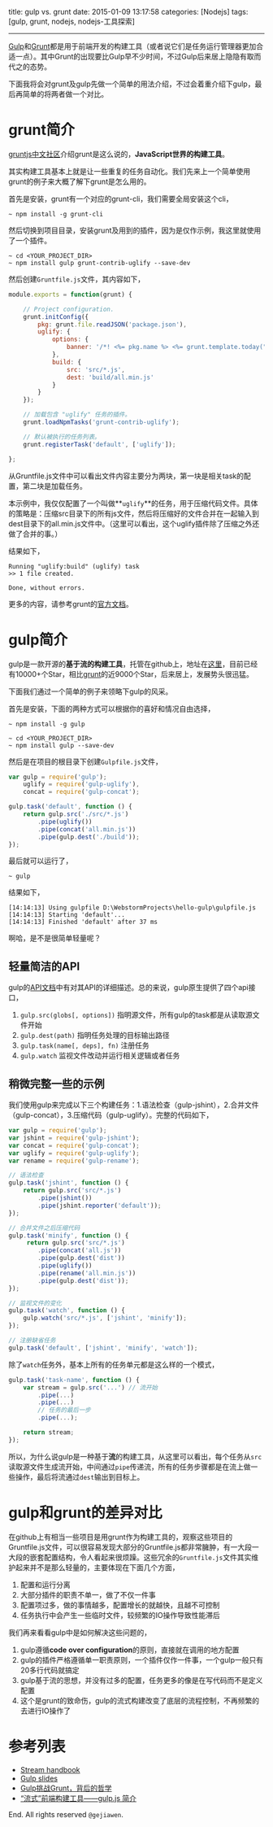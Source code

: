 title: gulp vs. grunt
date: 2015-01-09 13:17:58
categories: [Nodejs]
tags: [gulp, grunt, nodejs, nodejs-工具探索]

---

[Gulp](http://gulpjs.com/)和[Grunt](http://gruntjs.com/)都是用于前端开发的构建工具（或者说它们是任务运行管理器更加合适一点）。其中Grunt的出现要比Gulp早不少时间，不过Gulp后来居上隐隐有取而代之的态势。

下面我将会对grunt及gulp先做一个简单的用法介绍，不过会着重介绍下gulp，最后再简单的将两者做一个对比。

# grunt简介

[gruntjs中文社区](http://www.gruntjs.net/)介绍grunt是这么说的，**JavaScript世界的构建工具**。

其实构建工具基本上就是让一些重复的任务自动化。我们先来上一个简单使用grunt的例子来大概了解下grunt是怎么用的。

首先是安装，grunt有一个对应的grunt-cli，我们需要全局安装这个cli，

```shell
~ npm install -g grunt-cli
```

然后切换到项目目录，安装grunt及用到的插件，因为是仅作示例，我这里就使用了一个插件。

```shell
~ cd <YOUR_PROJECT_DIR>
~ npm install gulp grunt-contrib-uglify --save-dev
```

然后创建`Gruntfile.js`文件，其内容如下，

```javascript
module.exports = function(grunt) {

    // Project configuration.
    grunt.initConfig({
        pkg: grunt.file.readJSON('package.json'),
        uglify: {
            options: {
                banner: '/*! <%= pkg.name %> <%= grunt.template.today("yyyy-mm-dd") %> */\n'
            },
            build: {
                src: 'src/*.js',
                dest: 'build/all.min.js'
            }
        }
    });

    // 加载包含 "uglify" 任务的插件。
    grunt.loadNpmTasks('grunt-contrib-uglify');

    // 默认被执行的任务列表。
    grunt.registerTask('default', ['uglify']);

};
```

从Gruntfile.js文件中可以看出文件内容主要分为两块，第一块是相关task的配置，第二块是加载任务。

本示例中，我仅仅配置了一个叫做**`uglify`**的任务，用于压缩代码文件。具体的策略是：压缩src目录下的所有js文件，然后将压缩好的文件合并在一起输入到dest目录下的all.min.js文件中。（这里可以看出，这个uglify插件除了压缩之外还做了合并的事。）

结果如下，

```shell
Running "uglify:build" (uglify) task
>> 1 file created.

Done, without errors.
```

更多的内容，请参考grunt的[官方文档](http://gruntjs.com/getting-started)。


# gulp简介

gulp是一款开源的**基于流的构建工具**，托管在github上，地址在[这里](https://github.com/gulpjs/gulp)，目前已经有10000+个Star，相比[grunt](https://github.com/gruntjs/grunt)的近9000个Star，后来居上，发展势头很迅猛。

下面我们通过一个简单的例子来领略下gulp的风采。

首先是安装，下面的两种方式可以根据你的喜好和情况自由选择，

```shell
~ npm install -g gulp
```

```shell
~ cd <YOUR_PROJECT_DIR>
~ npm install gulp --save-dev
```

然后是在项目的根目录下创建`Gulpfile.js`文件，

```javascript
var gulp = require('gulp');
    uglify = require('gulp-uglify'),
    concat = require('gulp-concat');

gulp.task('default', function () {
    return gulp.src('./src/*.js')
        .pipe(uglify())
        .pipe(concat('all.min.js'))
        .pipe(gulp.dest('./build'));
});
```

最后就可以运行了，

```shell
~ gulp
```
结果如下，

```shell
[14:14:13] Using gulpfile D:\WebstormProjects\hello-gulp\gulpfile.js
[14:14:13] Starting 'default'...
[14:14:13] Finished 'default' after 37 ms
```

啊哈，是不是很简单轻量呢？

## 轻量简洁的API

gulp的[API文档](https://github.com/gulpjs/gulp/blob/master/docs/API.md)中有对其API的详细描述。总的来说，gulp原生提供了四个api接口，

1. `gulp.src(globs[, options])` 指明源文件，所有gulp的task都是从读取源文件开始
2. `gulp.dest(path)` 指明任务处理的目标输出路径
3. `gulp.task(name[, deps], fn)` 注册任务
4. `gulp.watch` 监视文件改动并运行相关逻辑或者任务

## 稍微完整一些的示例

我们使用gulp来完成以下三个构建任务：1.语法检查（gulp-jshint），2.合并文件（gulp-concat），3.压缩代码（gulp-uglify）。完整的代码如下，

```javascript
var gulp = require('gulp');
var jshint = require('gulp-jshint');
var concat = require('gulp-concat');
var uglify = require('gulp-uglify');
var rename = require('gulp-rename');

// 语法检查
gulp.task('jshint', function () {
    return gulp.src('src/*.js')
        .pipe(jshint())
        .pipe(jshint.reporter('default'));
});

// 合并文件之后压缩代码
gulp.task('minify', function () {
     return gulp.src('src/*.js')
        .pipe(concat('all.js'))
        .pipe(gulp.dest('dist'))
        .pipe(uglify())
        .pipe(rename('all.min.js'))
        .pipe(gulp.dest('dist'));
});

// 监视文件的变化
gulp.task('watch', function () {
    gulp.watch('src/*.js', ['jshint', 'minify']);
});

// 注册缺省任务
gulp.task('default', ['jshint', 'minify', 'watch']);
```

除了`watch`任务外，基本上所有的任务单元都是这么样的一个模式，

```javascript
gulp.task('task-name', function () {
    var stream = gulp.src('...') // 流开始
        .pipe(...)
        .pipe(...)
        // 任务的最后一步
        .pipe(...);

    return stream;
});
```

所以，为什么说gulp是一种基于**流**的构建工具，从这里可以看出，每个任务从`src`读取源文件生成流开始，中间通过`pipe`传递流，所有的任务步骤都是在流上做一些操作，最后将流通过`dest`输出到目标上。

# gulp和grunt的差异对比

在github上有相当一些项目是用grunt作为构建工具的，观察这些项目的Gruntfile.js文件，可以很容易发现大部分的Gruntfile.js都非常臃肿，有一大段一大段的嵌套配置结构，令人看起来很烦躁。这些冗余的`Gruntfile.js`文件其实维护起来并不是那么轻量的，主要体现在下面几个方面，

1. 配置和运行分离
2. 大部分插件的职责不单一，做了不仅一件事
3. 配置项过多，做的事情越多，配置增长的就越快，且越不可控制
4. 任务执行中会产生一些临时文件，较频繁的IO操作导致性能滞后

我们再来看看gulp中是如何解决这些问题的，

1. gulp遵循**code over configuration**的原则，直接就在调用的地方配置
2. gulp的插件严格遵循单一职责原则，一个插件仅作一件事，一个gulp一般只有20多行代码就搞定
3. gulp基于流的思想，并没有过多的配置，任务更多的像是在写代码而不是定义配置
4. 这个是grunt的致命伤，gulp的流式构建改变了底层的流程控制，不再频繁的去进行IO操作了


# 参考列表

- [Stream handbook](https://github.com/substack/stream-handbook)
- [Gulp slides](http://slides.com/contra/gulp)
- [Gulp挑战Grunt，背后的哲学](http://www.jianshu.com/p/3779f708f5d7/)
- [“流式”前端构建工具——gulp.js 简介](http://segmentfault.com/blog/nightire/1190000000435599)


End. All rights reserved `@gejiawen`.


